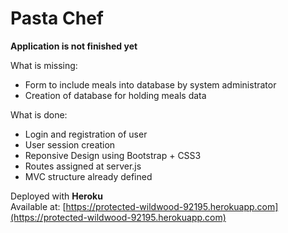 
# Pasta Chef
**Application is not finished yet**   
  
What is missing:  
 - Form to include meals into database by system administrator
 - Creation of database for holding meals data

What is done:
 - Login and registration of user
 - User session creation
 - Reponsive Design using Bootstrap + CSS3
 - Routes assigned at server.js
 - MVC structure already defined

Deployed with **Heroku**  
Available at: [https://protected-wildwood-92195.herokuapp.com](https://protected-wildwood-92195.herokuapp.com)
